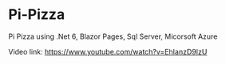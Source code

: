 # Pi-Pizza
Pi Pizza using .Net 6, Blazor Pages, Sql Server, Micorsoft Azure

Video link: https://www.youtube.com/watch?v=EhIanzD9IzU
